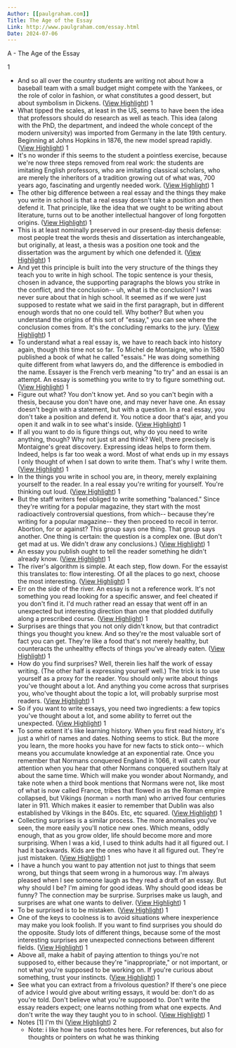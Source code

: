 ```yaml
---
Author: [[paulgraham.com]]
Title: The Age of the Essay
Link: http://www.paulgraham.com/essay.html
Date: 2024-07-06
---
```

A - The Age of the Essay

1
- And so all over the country students are writing not about how a baseball team with a small budget might compete with the Yankees, or the role of color in fashion, or what constitutes a good dessert, but about symbolism in Dickens. ([View Highlight](https://instapaper.com/read/1557698952/21418780))
1
- What tipped the scales, at least in the US, seems to have been the idea that professors should do research as well as teach. This idea (along with the PhD, the department, and indeed the whole concept of the modern university) was imported from Germany in the late 19th century. Beginning at Johns Hopkins in 1876, the new model spread rapidly. ([View Highlight](https://instapaper.com/read/1557698952/21418875))
1
- It's no wonder if this seems to the student a pointless exercise, because we're now three steps removed from real work: the students are imitating English professors, who are imitating classical scholars, who are merely the inheritors of a tradition growing out of what was, 700 years ago, fascinating and urgently needed work. ([View Highlight](https://instapaper.com/read/1557698952/21418882))
1
- The other big difference between a real essay and the things they make you write in school is that a real essay doesn't take a position and then defend it. That principle, like the idea that we ought to be writing about literature, turns out to be another intellectual hangover of long forgotten origins. ([View Highlight](https://instapaper.com/read/1557698952/21418886))
1
- This is at least nominally preserved in our present-day thesis defense: most people treat the words thesis and dissertation as interchangeable, but originally, at least, a thesis was a position one took and the dissertation was the argument by which one defended it. ([View Highlight](https://instapaper.com/read/1557698952/21418899))
1
- And yet this principle is built into the very structure of the things they teach you to write in high school. The topic sentence is your thesis, chosen in advance, the supporting paragraphs the blows you strike in the conflict, and the conclusion-- uh, what is the conclusion? I was never sure about that in high school. It seemed as if we were just supposed to restate what we said in the first paragraph, but in different enough words that no one could tell. Why bother? But when you understand the origins of this sort of "essay," you can see where the conclusion comes from. It's the concluding remarks to the jury. ([View Highlight](https://instapaper.com/read/1557698952/21418912))
1
- To understand what a real essay is, we have to reach back into history again, though this time not so far. To Michel de Montaigne, who in 1580 published a book of what he called "essais." He was doing something quite different from what lawyers do, and the difference is embodied in the name. Essayer is the French verb meaning "to try" and an essai is an attempt. An essay is something you write to try to figure something out. ([View Highlight](https://instapaper.com/read/1557698952/21418921))
1
- Figure out what? You don't know yet. And so you can't begin with a thesis, because you don't have one, and may never have one. An essay doesn't begin with a statement, but with a question. In a real essay, you don't take a position and defend it. You notice a door that's ajar, and you open it and walk in to see what's inside. ([View Highlight](https://instapaper.com/read/1557698952/21418924))
1
- If all you want to do is figure things out, why do you need to write anything, though? Why not just sit and think? Well, there precisely is Montaigne's great discovery. Expressing ideas helps to form them. Indeed, helps is far too weak a word. Most of what ends up in my essays I only thought of when I sat down to write them. That's why I write them. ([View Highlight](https://instapaper.com/read/1557698952/21418927))
1
- In the things you write in school you are, in theory, merely explaining yourself to the reader. In a real essay you're writing for yourself. You're thinking out loud. ([View Highlight](https://instapaper.com/read/1557698952/21418928))
1
- But the staff writers feel obliged to write something "balanced." Since they're writing for a popular magazine, they start with the most radioactively controversial questions, from which-- because they're writing for a popular magazine-- they then proceed to recoil in terror. Abortion, for or against? This group says one thing. That group says another. One thing is certain: the question is a complex one. (But don't get mad at us. We didn't draw any conclusions.) ([View Highlight](https://instapaper.com/read/1557698952/21418930))
1
- An essay you publish ought to tell the reader something he didn't already know. ([View Highlight](https://instapaper.com/read/1557698952/21418932))
1
- The river's algorithm is simple. At each step, flow down. For the essayist this translates to: flow interesting. Of all the places to go next, choose the most interesting. ([View Highlight](https://instapaper.com/read/1557698952/21418937))
1
- Err on the side of the river. An essay is not a reference work. It's not something you read looking for a specific answer, and feel cheated if you don't find it. I'd much rather read an essay that went off in an unexpected but interesting direction than one that plodded dutifully along a prescribed course. ([View Highlight](https://instapaper.com/read/1557698952/21418940))
1
- Surprises are things that you not only didn't know, but that contradict things you thought you knew. And so they're the most valuable sort of fact you can get. They're like a food that's not merely healthy, but counteracts the unhealthy effects of things you've already eaten. ([View Highlight](https://instapaper.com/read/1557698952/21418945))
1
- How do you find surprises? Well, therein lies half the work of essay writing. (The other half is expressing yourself well.) The trick is to use yourself as a proxy for the reader. You should only write about things you've thought about a lot. And anything you come across that surprises you, who've thought about the topic a lot, will probably surprise most readers. ([View Highlight](https://instapaper.com/read/1557698952/21418949))
1
- So if you want to write essays, you need two ingredients: a few topics you've thought about a lot, and some ability to ferret out the unexpected. ([View Highlight](https://instapaper.com/read/1557698952/21418953))
1
- To some extent it's like learning history. When you first read history, it's just a whirl of names and dates. Nothing seems to stick. But the more you learn, the more hooks you have for new facts to stick onto-- which means you accumulate knowledge at an exponential rate. Once you remember that Normans conquered England in 1066, it will catch your attention when you hear that other Normans conquered southern Italy at about the same time. Which will make you wonder about Normandy, and take note when a third book mentions that Normans were not, like most of what is now called France, tribes that flowed in as the Roman empire collapsed, but Vikings (norman = north man) who arrived four centuries later in 911. Which makes it easier to remember that Dublin was also established by Vikings in the 840s. Etc, etc squared. ([View Highlight](https://instapaper.com/read/1557698952/21418962))
1
- Collecting surprises is a similar process. The more anomalies you've seen, the more easily you'll notice new ones. Which means, oddly enough, that as you grow older, life should become more and more surprising. When I was a kid, I used to think adults had it all figured out. I had it backwards. Kids are the ones who have it all figured out. They're just mistaken. ([View Highlight](https://instapaper.com/read/1557698952/21418963))
1
- I have a hunch you want to pay attention not just to things that seem wrong, but things that seem wrong in a humorous way. I'm always pleased when I see someone laugh as they read a draft of an essay. But why should I be? I'm aiming for good ideas. Why should good ideas be funny? The connection may be surprise. Surprises make us laugh, and surprises are what one wants to deliver. ([View Highlight](https://instapaper.com/read/1557698952/21418973))
1
- To be surprised is to be mistaken. ([View Highlight](https://instapaper.com/read/1557698952/21418977))
1
- One of the keys to coolness is to avoid situations where inexperience may make you look foolish. If you want to find surprises you should do the opposite. Study lots of different things, because some of the most interesting surprises are unexpected connections between different fields. ([View Highlight](https://instapaper.com/read/1557698952/21418981))
1
- Above all, make a habit of paying attention to things you're not supposed to, either because they're "inappropriate," or not important, or not what you're supposed to be working on. If you're curious about something, trust your instincts. ([View Highlight](https://instapaper.com/read/1557698952/21418985))
1
- See what you can extract from a frivolous question? If there's one piece of advice I would give about writing essays, it would be: don't do as you're told. Don't believe what you're supposed to. Don't write the essay readers expect; one learns nothing from what one expects. And don't write the way they taught you to in school. ([View Highlight](https://instapaper.com/read/1557698952/21418989))
1
- Notes
  [1] I'm thi ([View Highlight](https://instapaper.com/read/1557698952/21418997))
2
    - Note: i like how he uses footnotes here. For references, but also for thoughts or pointers on what he was thinking
